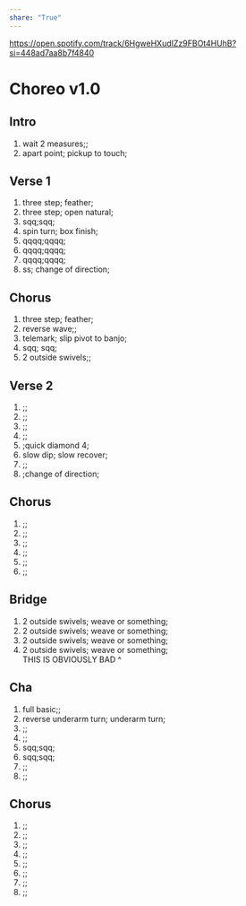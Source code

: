```yaml
---  
share: "True"  
---  
```

  
https://open.spotify.com/track/6HgweHXudIZz9FBOt4HUhB?si=448ad7aa8b7f4840  
# Choreo v1.0  
## Intro  
1. wait 2 measures;;  
2. apart point; pickup to touch;  
## Verse 1  
1. three step; feather;  
2. three step; open natural;  
3. sqq;sqq;  
4. spin turn; box finish;  
5. qqqq;qqqq;  
6. qqqq;qqqq;  
7. qqqq;qqqq;  
8. ss; change of direction;  
## Chorus  
1. three step; feather;  
2. reverse wave;;  
3. telemark; slip pivot to banjo;  
4. sqq; sqq;  
5. 2 outside swivels;;  
## Verse 2  
1. ;;  
2. ;;  
3. ;;  
4. ;;  
5. ;quick diamond 4;  
6. slow dip; slow recover;  
7. ;;  
8. ;change of direction;  
## Chorus  
1. ;;  
2. ;;  
3. ;;  
4. ;;  
5. ;;  
6. ;;  
## Bridge  
1. 2 outside swivels; weave or something;  
2. 2 outside swivels; weave or something;  
3. 2 outside swivels; weave or something;  
4. 2 outside swivels; weave or something;  
THIS IS OBVIOUSLY BAD ^  
## Cha  
1. full basic;;  
2. reverse underarm turn; underarm turn;  
3. ;;  
4. ;;  
5. sqq;sqq;  
6. sqq;sqq;  
7. ;;  
8. ;;  
## Chorus  
1. ;;  
2. ;;  
3. ;;  
4. ;;  
5. ;;  
6. ;;  
7. ;;  
8. ;;